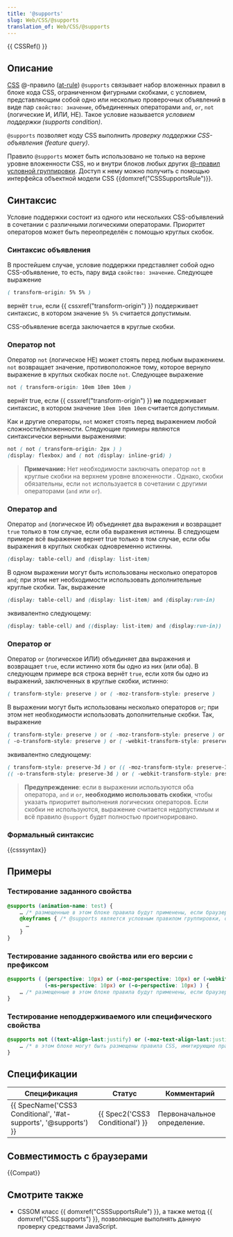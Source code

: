 ```yaml
---
title: '@supports'
slug: Web/CSS/@supports
translation_of: Web/CSS/@supports
---
```


{{ CSSRef() }}

## Описание


[CSS](/en/CSS) @-правило ([at-rule](/en/CSS/At-rule)) `@supports` связывает набор вложенных правил в блоке кода CSS, ограниченном фигурными скобками, с условием, представляющим собой одно или несколько проверочных объявлений в виде пар `свойство: значение`, объединенных операторами `and`, `or`, `not` (логические И, ИЛИ, НЕ). Такое условие называется _условием поддержки (supports condition)_.

`@supports` позволяет коду CSS выполнить _проверку поддержки CSS-объявления (feature query)_.

Правило `@supports` может быть использовано не только на верхне уровне вложенности CSS, но и внутри блоков любых других [@-правил условной группировки](/en/CSS/At-rule#Conditional_Group_Rules). Доступ к нему можно получить с помощью интерфейса объектной модели CSS {{domxref("CSSSupportsRule")}}.


## Синтаксис

Условие поддержки состоит из одного или нескольких CSS-объявлений в сочетании с различными логическими операторами. Приоритет операторов может быть переопределён с помощью круглых скобок.

### Синтаксис объявления

В простейшем случае, условие поддержки представляет собой одно CSS-объявление, то есть, пару вида `свойство: значение`. Следующее выражение

```css
( transform-origin: 5% 5% )
```

вернёт `true`, если {{ cssxref("transform-origin") }} поддерживает синтаксис, в котором значение `5% 5%` считается допустимым.

CSS-объявление всегда заключается в круглые скобки.

### Оператор not

Оператор `not` (логическое НЕ) может стоять перед любым выражением. `not` возвращает значение, противоположное тому, которое вернуло выражение в круглых скобках после `not`. Следующее выражение

```css
not ( transform-origin: 10em 10em 10em )
```

вернёт true, если {{ cssxref("transform-origin") }} **не** поддерживает синтаксис, в котором значение `10em 10em 10em` считается допустимым.

Как и другие операторы, `not` может стоять перед выражением любой сложности/вложенности. Следующие примеры являются синтаксически верными выражениями:

```css
not ( not ( transform-origin: 2px ) )
(display: flexbox) and ( not (display: inline-grid) )
```

> **Примечание:** Нет необходимости заключать оператор `not` в круглые скобки на верхнем уровне вложенности . Однако, скобки обязательны, если `not` используается в сочетании с другими операторами (`and` или `or`).

### Оператор and

Оператор `and` (логическое И) объединяет два выражения и возвращает `true` только в том случае, если оба выражения истинны. В следующем примере всё выражение вернет true только в том случае, если обы выражения в круглых скобках одновременно истинны.

```css
(display: table-cell) and (display: list-item)
```

В одном выражении могут быть использованы несколько операторов `and`; при этом нет необходимости использовать дополнительные круглые скобки. Так, выражение

```css
(display: table-cell) and (display: list-item) and (display:run-in)
```

эквивалентно следующему:

```css
(display: table-cell) and ((display: list-item) and (display:run-in))
```

### Оператор or

Оператор `or` (логическое ИЛИ) объединяет два выражения и возвращает `true`, если истинно хотя бы одно из них (или оба). В следующем примере вся строка вернёт `true`, если хотя бы одно из выражений, заключенных в круглые скобки, истинно:

```css
( transform-style: preserve ) or ( -moz-transform-style: preserve )
```

В выражении могут быть использованы несколько операторов `or`; при этом нет необходимости использовать дополнительные скобки. Так, выражение

```css
( transform-style: preserve ) or ( -moz-transform-style: preserve ) or
( -o-transform-style: preserve ) or ( -webkit-transform-style: preserve  )
```

эквивалентно следующему:

```css
( transform-style: preserve-3d ) or (( -moz-transform-style: preserve-3d ) or
(( -o-transform-style: preserve-3d ) or ( -webkit-transform-style: preserve-3d  )))
```

> **Предупреждение**: если в выражении используются оба оператора, `and` и `or`, **необходимо использовать скобки**, чтобы указать приоритет выполнения логических операторов. Если скобки не используются, выражение считается недопустимым и всё правило `@support` будет полностью проигнорировано.

### Формальный синтаксис

{{csssyntax}}

## Примеры

### Тестирование заданного свойства

```css
@supports (animation-name: test) {
    … /* размещенные в этом блоке правила будут применены, если браузером поддерживаются свойства анимации без префиксов */
    @keyframes { /* @supports является условным правилом группировки, оно может содержать в себе другие @-правила */
      …
    }
}
```

### Тестирование заданного свойства или его версии с префиксом

```css
@supports ( (perspective: 10px) or (-moz-perspective: 10px) or (-webkit-perspective: 10px) or
            (-ms-perspective: 10px) or (-o-perspective: 10px) ) {
    … /* размещенные в этом блоке правила будут применены, если браузером поддерживаются свойства 3D трансформации (3D transforms), в том числе с префиксами */
}
```

### Тестирование неподдерживаемого или специфического свойства

```css
@supports not ((text-align-last:justify) or (-moz-text-align-last:justify) ){
    … /* в этом блоке могут быть размещены правила CSS, имитирующие правило `text-align-last:justify` */
}
```

## Спецификации

| Спецификация                                                                         | Статус                                   | Комментарий                 |
| ------------------------------------------------------------------------------------ | ---------------------------------------- | --------------------------- |
| {{ SpecName('CSS3 Conditional', '#at-supports', '@supports') }} | {{ Spec2('CSS3 Conditional') }} | Первоначальное определение. |

## Совместимость с браузерами

{{Compat}}

## Смотрите также

- CSSOM класс {{ domxref("CSSSupportsRule") }}, а также метод {{ domxref("CSS.supports") }}, позволяющие выполнять данную проверку средствами JavaScript.
